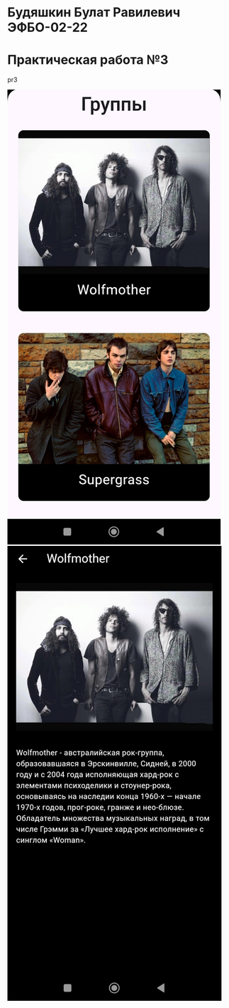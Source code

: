 # Будяшкин Булат Равилевич ЭФБО-02-22
# Практическая работа №3

pr3

![alt text](1.jpg)
![alt text](2.jpg)